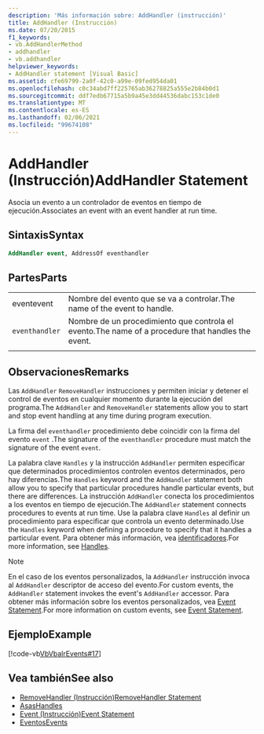 ```yaml
---
description: 'Más información sobre: AddHandler (instrucción)'
title: AddHandler (Instrucción)
ms.date: 07/20/2015
f1_keywords:
- vb.AddHandlerMethod
- addhandler
- vb.addhandler
helpviewer_keywords:
- AddHandler statement [Visual Basic]
ms.assetid: cfe69799-2a0f-42c0-a99e-09fed954da01
ms.openlocfilehash: c0c34abd7ff225765ab36278825a555e2b84b0d1
ms.sourcegitcommit: ddf7edb67715a5b9a45e3dd44536dabc153c1de0
ms.translationtype: MT
ms.contentlocale: es-ES
ms.lasthandoff: 02/06/2021
ms.locfileid: "99674108"
---
```

# <a name="addhandler-statement"></a><span data-ttu-id="2a682-103">AddHandler (Instrucción)</span><span class="sxs-lookup"><span data-stu-id="2a682-103">AddHandler Statement</span></span>

<span data-ttu-id="2a682-104">Asocia un evento a un controlador de eventos en tiempo de ejecución.</span><span class="sxs-lookup"><span data-stu-id="2a682-104">Associates an event with an event handler at run time.</span></span>  
  
## <a name="syntax"></a><span data-ttu-id="2a682-105">Sintaxis</span><span class="sxs-lookup"><span data-stu-id="2a682-105">Syntax</span></span>  
  
```vb  
AddHandler event, AddressOf eventhandler  
```  
  
## <a name="parts"></a><span data-ttu-id="2a682-106">Partes</span><span class="sxs-lookup"><span data-stu-id="2a682-106">Parts</span></span>  

|||
|---|---|
|<span data-ttu-id="2a682-107">event</span><span class="sxs-lookup"><span data-stu-id="2a682-107">event</span></span>|<span data-ttu-id="2a682-108">Nombre del evento que se va a controlar.</span><span class="sxs-lookup"><span data-stu-id="2a682-108">The name of the event to handle.</span></span>|  
|`eventhandler`|<span data-ttu-id="2a682-109">Nombre de un procedimiento que controla el evento.</span><span class="sxs-lookup"><span data-stu-id="2a682-109">The name of a procedure that handles the event.</span></span>|
|||
  
## <a name="remarks"></a><span data-ttu-id="2a682-110">Observaciones</span><span class="sxs-lookup"><span data-stu-id="2a682-110">Remarks</span></span>  

 <span data-ttu-id="2a682-111">Las `AddHandler` `RemoveHandler` instrucciones y permiten iniciar y detener el control de eventos en cualquier momento durante la ejecución del programa.</span><span class="sxs-lookup"><span data-stu-id="2a682-111">The `AddHandler` and `RemoveHandler` statements allow you to start and stop event handling at any time during program execution.</span></span>  
  
 <span data-ttu-id="2a682-112">La firma del `eventhandler` procedimiento debe coincidir con la firma del evento `event` .</span><span class="sxs-lookup"><span data-stu-id="2a682-112">The signature of the `eventhandler` procedure must match the signature of the event `event`.</span></span>  
  
 <span data-ttu-id="2a682-113">La palabra clave `Handles` y la instrucción `AddHandler` permiten especificar que determinados procedimientos controlen eventos determinados, pero hay diferencias.</span><span class="sxs-lookup"><span data-stu-id="2a682-113">The `Handles` keyword and the `AddHandler` statement both allow you to specify that particular procedures handle particular events, but there are differences.</span></span> <span data-ttu-id="2a682-114">La instrucción `AddHandler` conecta los procedimientos a los eventos en tiempo de ejecución.</span><span class="sxs-lookup"><span data-stu-id="2a682-114">The `AddHandler` statement connects procedures to events at run time.</span></span> <span data-ttu-id="2a682-115">Use la palabra clave `Handles` al definir un procedimiento para especificar que controla un evento determinado.</span><span class="sxs-lookup"><span data-stu-id="2a682-115">Use the `Handles` keyword when defining a procedure to specify that it handles a particular event.</span></span> <span data-ttu-id="2a682-116">Para obtener más información, vea [identificadores](handles-clause.md).</span><span class="sxs-lookup"><span data-stu-id="2a682-116">For more information, see [Handles](handles-clause.md).</span></span>  
  
> [!NOTE]
> <span data-ttu-id="2a682-117">En el caso de los eventos personalizados, la `AddHandler` instrucción invoca al `AddHandler` descriptor de acceso del evento.</span><span class="sxs-lookup"><span data-stu-id="2a682-117">For custom events, the `AddHandler` statement invokes the event's `AddHandler` accessor.</span></span> <span data-ttu-id="2a682-118">Para obtener más información sobre los eventos personalizados, vea [Event Statement](event-statement.md).</span><span class="sxs-lookup"><span data-stu-id="2a682-118">For more information on custom events, see [Event Statement](event-statement.md).</span></span>  
  
## <a name="example"></a><span data-ttu-id="2a682-119">Ejemplo</span><span class="sxs-lookup"><span data-stu-id="2a682-119">Example</span></span>  

 [!code-vb[VbVbalrEvents#17](~/samples/snippets/visualbasic/VS_Snippets_VBCSharp/VbVbalrEvents/VB/Class1.vb#17)]  
  
## <a name="see-also"></a><span data-ttu-id="2a682-120">Vea también</span><span class="sxs-lookup"><span data-stu-id="2a682-120">See also</span></span>

- [<span data-ttu-id="2a682-121">RemoveHandler (Instrucción)</span><span class="sxs-lookup"><span data-stu-id="2a682-121">RemoveHandler Statement</span></span>](removehandler-statement.md)
- [<span data-ttu-id="2a682-122">Asas</span><span class="sxs-lookup"><span data-stu-id="2a682-122">Handles</span></span>](handles-clause.md)
- [<span data-ttu-id="2a682-123">Event (Instrucción)</span><span class="sxs-lookup"><span data-stu-id="2a682-123">Event Statement</span></span>](event-statement.md)
- [<span data-ttu-id="2a682-124">Eventos</span><span class="sxs-lookup"><span data-stu-id="2a682-124">Events</span></span>](../../programming-guide/language-features/events/index.md)
